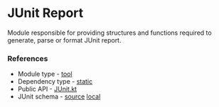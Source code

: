 # JUnit Report

Module responsible for providing structures and functions required to generate, parse or format JUnit report.

### References

* Module type - [tool](../../docs/architecture.md#tool)
* Dependency type - [static](../../docs/architecture.md#static_dependencies)
* Public API - [JUnit.kt](./src/main/kotlin/flank/junit/JUnit.kt)
* JUnit schema - [source](https://raw.githubusercontent.com/windyroad/JUnit-Schema/master/JUnit.xsd) [local](./src/test/resources/JUnit.xsd)
